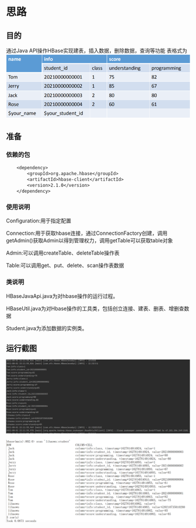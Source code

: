 思路
=

## 目的


通过Java API操作HBase实现建表，插入数据，删除数据，查询等功能
表格式为
![HBase表格式.png](HBase表格式.png)

## 准备

### 依赖的包

        <dependency>
            <groupId>org.apache.hbase</groupId>
            <artifactId>hbase-client</artifactId>
            <version>2.1.0</version>
        </dependency>

### 使用说明

Configuration:用于指定配置

Connection:用于获取hbase连接，通过ConnectionFactory创建，调用getAdmin()获取Admin以得到管理权力，调用getTable可以获取table对象

Admin:可以调用createTable、deleteTable操作表

Table:可以调用get、put、delete、scan操作表数据



### 类说明

HBaseJavaApi.java为对hbase操作的运行过程。

HBaseUtil.java为对Hbase操作的工具类，包括创立连接、建表、删表、增删查数据

Student.java为添加数据的实例类。



## 运行截图

![运行截图.png](运行截图.png)

![数据查询截图.png](数据查询截图.png)